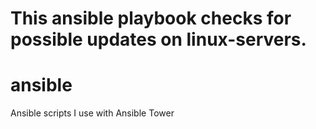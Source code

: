 This ansible playbook checks for possible updates on linux-servers.
=======
# ansible
Ansible scripts I use with Ansible Tower

